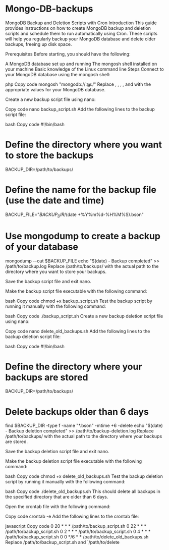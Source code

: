 # Mongo-DB-backups


MongoDB Backup and Deletion Scripts with Cron
Introduction
This guide provides instructions on how to create MongoDB backup and deletion scripts and schedule them to run automatically using Cron. These scripts will help you regularly backup your MongoDB database and delete older backups, freeing up disk space.

Prerequisites
Before starting, you should have the following:

A MongoDB database set up and running
The mongosh shell installed on your machine
Basic knowledge of the Linux command line
Steps
Connect to your MongoDB database using the mongosh shell:

php
Copy code
mongosh "mongodb://<username>:<password>@<hostname>:<port>/<database>"
Replace <username>, <password>, <hostname>, <port>, and <database> with the appropriate values for your MongoDB database.

Create a new backup script file using nano:

Copy code
nano backup_script.sh
Add the following lines to the backup script file:

bash
Copy code
#!/bin/bash
# Define the directory where you want to store the backups
BACKUP_DIR=/path/to/backups/
# Define the name for the backup file (use the date and time)
BACKUP_FILE="$BACKUP_DIR/$(date +%Y%m%d-%H%M%S).bson"
# Use mongodump to create a backup of your database
mongodump --out $BACKUP_FILE
echo "$(date) - Backup completed" >> /path/to/backup.log
Replace /path/to/backups/ with the actual path to the directory where you want to store your backups.

Save the backup script file and exit nano.

Make the backup script file executable with the following command:

bash
Copy code
chmod +x backup_script.sh
Test the backup script by running it manually with the following command:

bash
Copy code
./backup_script.sh
Create a new backup deletion script file using nano:

Copy code
nano delete_old_backups.sh
Add the following lines to the backup deletion script file:

bash
Copy code
#!/bin/bash
# Define the directory where your backups are stored
BACKUP_DIR=/path/to/backups/
# Delete backups older than 6 days
find $BACKUP_DIR -type f -name "*.bson" -mtime +6 -delete
echo "$(date) - Backup deletion completed" >> /path/to/backup-deletion.log
Replace /path/to/backups/ with the actual path to the directory where your backups are stored.

Save the backup deletion script file and exit nano.

Make the backup deletion script file executable with the following command:

bash
Copy code
chmod +x delete_old_backups.sh
Test the backup deletion script by running it manually with the following command:

bash
Copy code
./delete_old_backups.sh
This should delete all backups in the specified directory that are older than 6 days.

Open the crontab file with the following command:

Copy code
crontab -e
Add the following lines to the crontab file:

javascript
Copy code
0 20 * * * /path/to/backup_script.sh
0 22 * * * /path/to/backup_script.sh
0 2 * * * /path/to/backup_script.sh
0 4 * * * /path/to/backup_script.sh
0 0 */6 * * /path/to/delete_old_backups.sh
Replace /path/to/backup_script.sh and `/path/to/delete